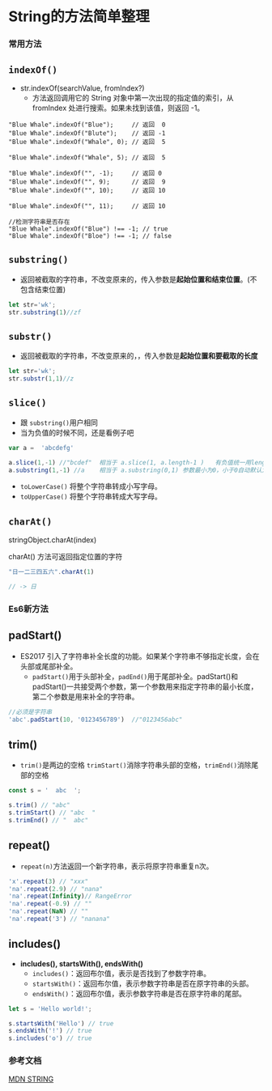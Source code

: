 

# String的方法简单整理
### 常用方法

## `indexOf() `

- str.indexOf(searchValue, fromIndex?)
   - 方法返回调用它的 String 对象中第一次出现的指定值的索引，从 fromIndex 处进行搜索。如果未找到该值，则返回 -1。

```javascript{5,14,15}
"Blue Whale".indexOf("Blue");     // 返回  0
"Blue Whale".indexOf("Blute");    // 返回 -1
"Blue Whale".indexOf("Whale", 0); // 返回  5

"Blue Whale".indexOf("Whale", 5); // 返回  5

"Blue Whale".indexOf("", -1);     // 返回 0
"Blue Whale".indexOf("", 9);      // 返回  9
"Blue Whale".indexOf("", 10);     // 返回 10

"Blue Whale".indexOf("", 11);     // 返回 10  
 
//检测字符串是否存在
"Blue Whale".indexOf("Blue") !== -1; // true
"Blue Whale".indexOf("Bloe") !== -1; // false
```

## `substring()`
  - 返回被截取的字符串，不改变原来的，传入参数是**起始位置和结束位置**。(不包含结束位置)

```javascript
let str='wk';
str.substring(1)//zf
```

## `substr()`
  - 返回被截取的字符串，不改变原来的，，传入参数是**起始位置和要截取的长度**
  

```javascript
let str='wk';
str.substr(1,1)//z
```


## `slice()`
  - 跟 `substring()`用户相同
  - 当为负值的时候不同，还是看例子吧
  
```javascript
var a =  'abcdefg' 

a.slice(1,-1) //"bcdef"  相当于 a.slice(1, a.length-1 )   有负值统一用length减去当前的负值来截取
a.substring(1,-1) //a    相当于 a.substring(0,1) 参数最小为0，小于0自动默认为0，参数小的为第一个参数
```

- `toLowerCase()` 将整个字符串转成小写字母。
- `toUpperCase()` 将整个字符串转成大写字母。

## `charAt()`

stringObject.charAt(index)

charAt() 方法可返回指定位置的字符

```javascript
"日一二三四五六".charAt(1)

// -> 日
```

### Es6新方法

## padStart()

- ES2017 引入了字符串补全长度的功能。如果某个字符串不够指定长度，会在头部或尾部补全。
  - `padStart()`用于头部补全，`padEnd()`用于尾部补全。padStart()和padStart()一共接受两个参数，第一个参数用来指定字符串的最小长度，第二个参数是用来补全的字符串。

```javascript
//必须是字符串
'abc'.padStart(10, '0123456789')  //"0123456abc"
```

## trim()

- `trim()`是两边的空格 `trimStart()`消除字符串头部的空格，`trimEnd()`消除尾部的空格

```javascript
const s = '  abc  ';

s.trim() // "abc"
s.trimStart() // "abc  "
s.trimEnd() // "  abc"
```

## repeat()

- `repeat(n)`方法返回一个新字符串，表示将原字符串重复n次。

```javascript
'x'.repeat(3) // "xxx"
'na'.repeat(2.9) // "nana"
'na'.repeat(Infinity)// RangeError
'na'.repeat(-0.9) // ""
'na'.repeat(NaN) // ""
'na'.repeat('3') // "nanana"
```
## includes()

- **includes(), startsWith(), endsWith()**
  - `includes()`：返回布尔值，表示是否找到了参数字符串。
  - `startsWith()`：返回布尔值，表示参数字符串是否在原字符串的头部。
  - `endsWith()`：返回布尔值，表示参数字符串是否在原字符串的尾部。

```javascript
let s = 'Hello world!';

s.startsWith('Hello') // true
s.endsWith('!') // true
s.includes('o') // true
```

### 参考文档

[MDN STRING](https://developer.mozilla.org/zh-CN/docs/Web/JavaScript/Reference/Global_Objects/String)
